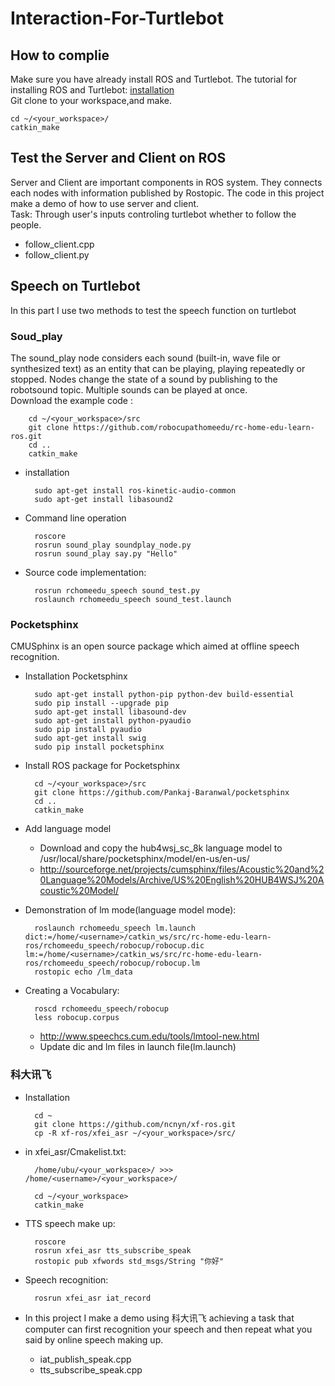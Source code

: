 Interaction-For-Turtlebot
========== 
How to complie  
----------  
Make sure you have already install ROS and Turtlebot. The tutorial for installing ROS and Turtlebot: [installation](http://wiki.ros.org/)  
Git clone to your workspace,and make. 

    cd ~/<your_workspace>/
    catkin_make
    
Test the Server and Client on ROS
----------
Server and Client are important components in ROS system. They connects each nodes with information published by Rostopic.
The code in this project make a demo of how to use server and client.  
Task: Through user's inputs controling turtlebot whether to follow the people.  
* follow_client.cpp  
* follow_client.py

Speech on Turtlebot
---------
In this part I use two methods to test the speech function on turtlebot  

### Soud_play
The sound_play node considers each sound (built-in, wave file or synthesized text) as an entity that can be playing, playing repeatedly or stopped. Nodes change the state of a sound by publishing to the robotsound topic. Multiple sounds can be played at once.  
Download the example code :

        cd ~/<your_workspace>/src
        git clone https://github.com/robocupathomeedu/rc-home-edu-learn-ros.git
        cd ..
        catkin_make
        
* installation

        sudo apt-get install ros-kinetic-audio-common
        sudo apt-get install libasound2
* Command line operation

        roscore
        rosrun sound_play soundplay_node.py
        rosrun sound_play say.py "Hello"
* Source code implementation:

        rosrun rchomeedu_speech sound_test.py
        roslaunch rchomeedu_speech sound_test.launch
        
### Pocketsphinx
CMUSphinx is an open source package which aimed at offline speech recognition.  
* Installation Pocketsphinx

        sudo apt-get install python-pip python-dev build-essential
        sudo pip install --upgrade pip
        sudo apt-get install libasound-dev
        sudo apt-get install python-pyaudio
        sudo pip install pyaudio
        sudo apt-get install swig
        sudo pip install pocketsphinx
* Install ROS package for Pocketsphinx

        cd ~/<your_workspace>/src
        git clone https://github.com/Pankaj-Baranwal/pocketsphinx
        cd ..
        catkin_make
* Add language model
    * Download and copy the hub4wsj_sc_8k language model to /usr/local/share/pocketsphinx/model/en-us/en-us/
    * http://sourceforge.net/projects/cumsphinx/files/Acoustic%20and%20Language%20Models/Archive/US%20English%20HUB4WSJ%20Acoustic%20Model/
* Demonstration of lm mode(language model mode):

        roslaunch rchomeedu_speech lm.launch dict:=/home/<username>/catkin_ws/src/rc-home-edu-learn-ros/rchomeedu_speech/robocup/robocup.dic lm:=/home/<username>/catkin_ws/src/rc-home-edu-learn-ros/rchomeedu_speech/robocup/robocup.lm
        rostopic echo /lm_data
* Creating a Vocabulary:

        roscd rchomeedu_speech/robocup
        less robocup.corpus
    * http://www.speechcs.cum.edu/tools/lmtool-new.html
    * Update dic and lm files in launch file(lm.launch)
    
### 科大讯飞
* Installation

        cd ~
        git clone https://github.com/ncnyn/xf-ros.git
        cp -R xf-ros/xfei_asr ~/<your_workspace>/src/
* in xfei_asr/Cmakelist.txt:
    
        /home/ubu/<your_workspace>/ >>> /home/<username>/<your_workspace>/  
        
        cd ~/<your_workspace>
        catkin_make
* TTS speech make up:

        roscore
        rosrun xfei_asr tts_subscribe_speak
        rostopic pub xfwords std_msgs/String "你好"
* Speech recognition:

        rosrun xfei_asr iat_record
        
* In this project I make a demo using 科大讯飞 achieving a task that computer can first recognition your speech and then repeat what you said by online speech making up.
    * iat_publish_speak.cpp
    * tts_subscribe_speak.cpp
       
            
